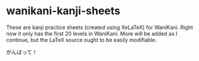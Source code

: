 # wanikani-kanji-sheets
These are kanji practice sheets (created using XeLaTeX) for WaniKani.
Right now it only has the first 20 levels in WaniKani.  More will be
added as I continue, but the LaTeX source ought to be easily
modifiable.

がんばって！
